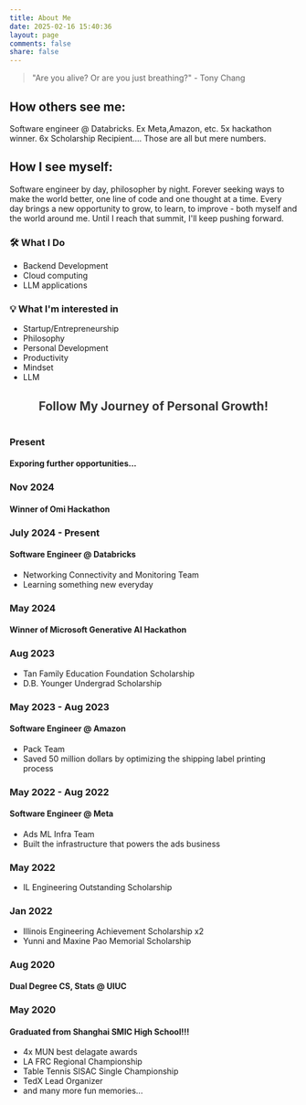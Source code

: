 ```yaml
---
title: About Me
date: 2025-02-16 15:40:36
layout: page
comments: false
share: false
---
```


> "Are you alive? Or are you just breathing?" - Tony Chang

## How others see me:
Software engineer @ Databricks. Ex Meta,Amazon, etc. 5x hackathon winner. 6x Scholarship Recipient.... Those are all but mere numbers.

## How I see myself:
Software engineer by day, philosopher by night. Forever seeking ways to make the world better, one line of code and one thought at a time. Every day brings a new opportunity to grow, to learn, to improve - both myself and the world around me. Until I reach that summit, I'll keep pushing forward.

### 🛠 What I Do
- Backend Development
- Cloud computing
- LLM applications

### 💡 What I'm interested in
- Startup/Entrepreneurship
- Philosophy
- Personal Development
- Productivity
- Mindset
- LLM



<link rel="stylesheet" href="/css/timeline.css">

<h2 style="text-align: center; margin-bottom: 40px; color: #363636;">Follow My Journey of Personal Growth!</h2>

<div class="timeline-container">
  <div class="timeline-item">
    <div class="timeline-content">
      <h3>Present</h3>
      <h4>Exporing further opportunities...</h4>
    </div>
  </div>

  <div class="timeline-item">
    <div class="timeline-content">
      <h3>Nov 2024</h3>
      <h4><a href="https://devpost.com/software/omi-translator" target="_blank" style="color: inherit; text-decoration: none;">Winner of Omi Hackathon</a></h4>
    </div>
  </div>

  <div class="timeline-item">
    <div class="timeline-content">
      <h3>July 2024 - Present</h3>
      <h4>Software Engineer @ Databricks</h4>
      <ul>
        <li>Networking Connectivity and Monitoring Team</li>
        <li>Learning something new everyday</li>
      </ul>
    </div>
  </div>

  <div class="timeline-item">
    <div class="timeline-content">
      <h3>May 2024</h3>
      <h4><a href="https://devpost.com/software/ai-briefing-room-b8vgzk" target="_blank" style="color: inherit; text-decoration: none;">Winner of Microsoft Generative AI Hackathon</a></h4>
    </div>
  </div>

  <div class="timeline-item">
    <div class="timeline-content">
      <h3>Aug 2023</h3>
      <ul>
        <li>Tan Family Education Foundation Scholarship</li>
        <li>D.B. Younger Undergrad Scholarship</li>
      </ul>
    </div>
  </div>

  <div class="timeline-item">
    <div class="timeline-content">
      <h3>May 2023 - Aug 2023</h3>
      <h4>Software Engineer @ Amazon</h4>
      <ul>
        <li>Pack Team</li>
        <li>Saved 50 million dollars by optimizing the shipping label printing process</li>
      </ul>
    </div>
  </div>

  <div class="timeline-item">
    <div class="timeline-content">
      <h3>May 2022 - Aug 2022</h3>
      <h4>Software Engineer @ Meta</h4>
      <ul>
        <li>Ads ML Infra Team</li>
        <li>Built the infrastructure that powers the ads business</li>
      </ul>
    </div>
  </div>

  <div class="timeline-item">
    <div class="timeline-content">
      <h3>May 2022</h3>
      <ul>
        <li>IL Engineering Outstanding Scholarship</li>
      </ul>
    </div>
  </div>

  <div class="timeline-item">
    <div class="timeline-content">
      <h3>Jan 2022</h3>
      <ul>
        <li>Illinois Engineering Achievement Scholarship x2</li>
        <li>Yunni and Maxine Pao Memorial Scholarship</li>
      </ul>
    </div>
  </div>

  <div class="timeline-item">
    <div class="timeline-content">
      <h3>Aug 2020</h3>
      <h4>Dual Degree CS, Stats @ UIUC</h4>
    </div>
  </div>

  <div class="timeline-item">
    <div class="timeline-content">
      <h3>May 2020</h3>
      <h4>Graduated from Shanghai SMIC High School!!!</h4>
      <ul>
        <li>4x MUN best delagate awards</li>
        <li>LA FRC Regional Championship</li>
        <li>Table Tennis SISAC Single Championship</li>
        <li>TedX Lead Organizer</li>
        <li>and many more fun memories...</li>
      </ul>
    </div>
  </div>
</div>

<style type="text/css">
/* Your timeline CSS */
</style>

<script>
document.addEventListener('DOMContentLoaded', function() {
    const timeline = document.querySelector('.timeline-container');
    if (timeline) {
        timeline.style.display = 'none';
        setTimeout(() => {
            timeline.style.display = 'block';
        }, 0);
    }
});
</script>



